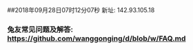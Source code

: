 ##2018年09月28日07时12分07秒 新址: 142.93.105.18
### 兔友常见问题及解答: https://github.com/wanggonging/d/blob/w/FAQ.md
